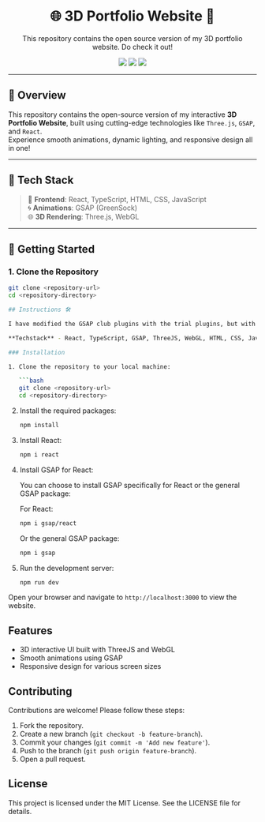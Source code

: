 
<h1 align="center">🌐 3D Portfolio Website 🚀</h1>
<p align="center">This repository contains the open source version of my 3D portfolio website. Do check it out!</p>


<p align="center">
  <img src="https://img.shields.io/badge/Status-Live-green?style=for-the-badge&logo=github" />
  <img src="https://img.shields.io/badge/Tech-React,%20Three.js,%20GSAP-blueviolet?style=for-the-badge" />
  <img src="https://img.shields.io/badge/Made%20With-%E2%9D%A4-lightpink?style=for-the-badge" />
</p>



---

## 📌 Overview

This repository contains the open-source version of my interactive **3D Portfolio Website**, built using cutting-edge technologies like `Three.js`, `GSAP`, and `React`.  
Experience smooth animations, dynamic lighting, and responsive design all in one!

---

## 🧰 Tech Stack

> 🧠 **Frontend**: React, TypeScript, HTML, CSS, JavaScript  
> 🌀 **Animations**: GSAP (GreenSock)  
> 🌐 **3D Rendering**: Three.js, WebGL  

---

## 🚀 Getting Started

### 1. Clone the Repository

```bash
git clone <repository-url>
cd <repository-directory>

## Instructions 🛠️

I have modified the GSAP club plugins with the trial plugins, but with the trial plugin, you cannot host it⛔️. For Club plugins, check out here: [GSAP Installation](https://gsap.com/docs/v3/Installation/).

**Techstack** - React, TypeScript, GSAP, ThreeJS, WebGL, HTML, CSS, JavaScript

### Installation

1. Clone the repository to your local machine:

   ```bash
   git clone <repository-url>
   cd <repository-directory>
   ```

2. Install the required packages:

   ```bash
   npm install
   ```

3. Install React:

   ```bash
   npm i react
   ```

4. Install GSAP for React:

   You can choose to install GSAP specifically for React or the general GSAP package:

   For React:
   ```bash
   npm i gsap/react
   ```

   Or the general GSAP package:
   ```bash
   npm i gsap
   ```

5. Run the development server:

   ```bash
   npm run dev
   ```

Open your browser and navigate to `http://localhost:3000` to view the website.

## Features

- 3D interactive UI built with ThreeJS and WebGL
- Smooth animations using GSAP
- Responsive design for various screen sizes

## Contributing

Contributions are welcome! Please follow these steps:

1. Fork the repository.
2. Create a new branch (`git checkout -b feature-branch`).
3. Commit your changes (`git commit -m 'Add new feature'`).
4. Push to the branch (`git push origin feature-branch`).
5. Open a pull request.

## License

This project is licensed under the MIT License. See the LICENSE file for details.
 


